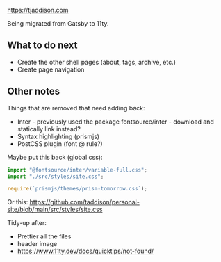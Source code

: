 https://tjaddison.com

Being migrated from Gatsby to 11ty.

## What to do next

- Create the other shell pages (about, tags, archive, etc.)
- Create page navigation

## Other notes

Things that are removed that need adding back:

- Inter - previously used the package fontsource/inter - download and statically link instead?
- Syntax highlighting (prismjs)
- PostCSS plugin (font @ rule?)

Maybe put this back (global css):

```javascript
import "@fontsource/inter/variable-full.css";
import "./src/styles/site.css";

require(`prismjs/themes/prism-tomorrow.css`);
```

Or this: https://github.com/taddison/personal-site/blob/main/src/styles/site.css

Tidy-up after:

- Prettier all the files
- header image
- https://www.11ty.dev/docs/quicktips/not-found/
